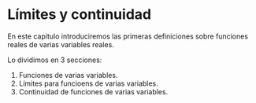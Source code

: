 # Límites y continuidad #

En este capítulo introduciremos las primeras definiciones sobre funciones reales de varias variables reales. 

Lo dividimos en 3 secciones:

1. Funciones de varias variables.
2. Límites para funcioens de varias variables.
3. Continuidad de funciones de varias variables.

